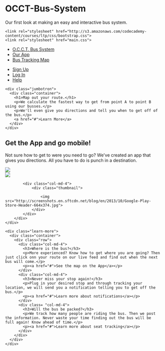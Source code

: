 OCCT-Bus-System
===============

Our first look at making an easy and interactive bus system.
<!DOCTYPE html>
<html>

  <head>
    <link href="http://s3.amazonaws.com/codecademy-content/courses/ltp/css/shift.css" rel="stylesheet">
    
    <link rel="stylesheet" href="http://s3.amazonaws.com/codecademy-content/courses/ltp/css/bootstrap.css">
    <link rel="stylesheet" href="main.css">
    
  </head>

  <body>
    <div class="nav">
      <div class="container">
        <ul class="pull-left">
          <li><a href="#">O.C.C.T. Bus System</a></li>
          <li><a href="#">Our App</a></li>
          <li><a href="#">Bus Tracking Map</a></li>
        </ul>
        <ul class="pull-right">
          <li><a href="#">Sign Up</a></li>
          <li><a href="#">Log In</a></li>
          <li><a href="#">Help</a></li>
        </ul>
      </div>
    </div>

    <div class="jumbotron">
      <div class="container">
        <h1>Map out your route.</h1>
        <p>We calculate the fastest way to get from point A to point B using our busses.</p>
        <p>We'll even give you directions and tell you when to get off of the bus.</p>
        <a href="#">Learn More</a>
      </div>
    </div> 
    
<div class="neighborhood-guides">
    <div class="container">
        <h2>Get the App and go mobile!</h2>
        <p>Not sure how to get to were you need to go? We've created an app that gives you directions. All you have to do is punch in a destination.</p>
        <div class="row">
            <div class="col-md-4">
                <div class= "thumbnail">
                    <img src="http://cdn.idstatic.com/cms/live/221/Apple_App_Store_Logo.jpg">
                </div>
            </div>
            <div class="col-md-4">
                <div class="thumbnail">
                    <img src="http://www.kcci.com/image/view/-/16561360/highRes/3/-/maxh/480/maxw/640/-/i0nb44z/-/School-bus-stop-sign-cu.jpg">
                </div>
            </div>
            
            <div class="col-md-4">
                <div class="thumbnail">
                    
                    <img src="http://screenshots.en.sftcdn.net/blog/en/2013/10/Google-Play-Store-Header-664x374.jpg">
                </div>
            </div>
        </div>
    </div>
</div>

    <div class="learn-more">
	  <div class="container">
		<div class="row">
	      <div class="col-md-4">
			<h3>Where is the bus?</h3>
			<p>More experienced? Know how to get where you are going? Then just click onn your route on our live feed and find out when the next bus will come.</p>
			<p><a href="#">See the map on the App</a></p>
	      </div>
		  <div class="col-md-4">
			<h3>Never miss your stop again!</h3>
			<p>Plug in your desired stop and through tracking your location, we will send you a notification telling you to get off the bus.</p>
			<p><a href="#">Learn more about notifications</a></p>
		  </div>
		  <div class= "col-md-4">
			<h3>Will the bus be packed?</h3>
			<p>We track how many people are riding the bus. Then we post the information. Never waste your time finding out the bus will be full again! Know ahead of time.</p>
			<p><a href="#">Learn more about seat tracking</a></p>
		  </div>
	    </div>
	  </div>
	</div>
  </body>
</html>


